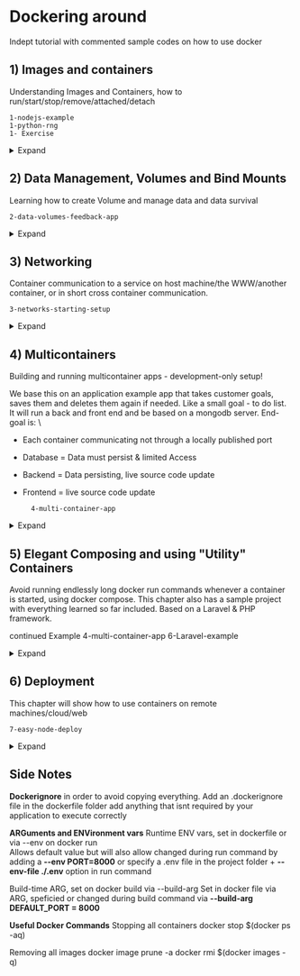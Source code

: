 # Dockering around

Indept tutorial with commented sample codes on how to use docker 

## 1) Images and containers
Understanding Images and Containers, how to run/start/stop/remove/attached/detach

    1-nodejs-example
    1-python-rng
    1- Exercise

<details>
     <summary>Expand</summary>

 

   ### Deleting images and containers 

   Listing images by **docker images**, and containers by **docker ps** 

   Either run a docker **rm all_the_container_names** you want to remove found via docker ps -a. \
   Similarly **docker rmi** removes images by img id, but only if no (even stopped) container is based on that image anymore

   **docker image prune** removes all unused images

   **docker --rm run image_name** add the --rm flag in the run command will remove as soon as container is stopped

   ### Tagging/naming images/containers 
   **docker image inspect img_id** to get metadata 

   name container by: \
   **docker run --name own_name img_id**
   e.g docker run -p 3000:80 -d --rm --name kiki_goals 568dceade80f   see docker run --help for clarification of -d and --rm

   name images by: \
   **docker build -t goals:latest_kiki .** 
   name : tag principle, name defines a group of possible mor specialized images e.g python, tag defines a specialized image within group of images e.g python version \
   New containers can be run by defining the tag instead of image ID

   re-tagging images by 
   **docker tag old_name:tag new_name**
   creates clone of old images with new name but will not delete old image

   ### Pushing docker images on docker hub
   1) Log into docker hub and create a repo there, repo = images
   2) Rename image to repo name 
   3) Log in to docker as admin of the repo 
   4) Use the provided push command on docker hub locally


   To pull simple go **docker pull name** will always pull the latest image of this repo, can also do docker run if the image isnt there locally docker will check on docker hub

</details>

## 2) Data Management, Volumes and Bind Mounts
Learning how to create Volume and manage data and data survival 

    2-data-volumes-feedback-app

<details>
     <summary>Expand</summary>
     
   Images are read only (Code + Environment), not changeable once built \
   Temp app data (user input) is stored in containers with read/write access. Dynamic, changing and cleared regularly \
   Permanent App data (User accounts eg)fetched/produced in running container, store in files/database/ most not be lost if 
   container stops/restarts, read/write, stored with container + volumes

   ### Volumes
   Managed by Docker, used fot persistent data one does not need to edit directly, e.g user accounts, feedback text etc

   Check Data_volumes_feedback_app to see an example for volumes \
   Problem if container is removed, all created data in the container is lost, using volumes structures for this problem. 

   Volumes = folders on the host machine which are mounted (made available) into containers  /some_path(host) -> /app/user_data
   Connect a folder outside the container with a folder inside, changes are made to either a reflected in both. Volumes but only named, persist if a container is shut down.

   See the volumes: 

       docker volume ls

   Create an anonymous volume: \

       docker run -v /app/data or inside the dockerfile via VOLUME

   Create a named volume during first-time running a container: \

       docker run -v data:/app/data

   Create a Bind Mount: \

       docker run -v /path/to/code:/app/code

   Removing Anonymous Volumes: \

       docker volume rm VOL_NAME** or **docker volume prune

   ### Bind Mounts
   Managed by yourself = you define folder/path on host machine \
   Used for presistent/editable data e.g source code

   Create a bind mount during via run container command: \

       docker run -d -p 3000:80 --rm --name feedback-app  -v feedback:/app/feedback -v "absolute_path_to_project_folder:/app" -v /app/node_modules image_name( this is created by npm install)

       shortcut: -v "%cd%":/app

   First **-v feedback:/app/feedback** will create a named volume managed by docker for the feedback files. If we omit this we get copies on our local machine as well in the original app/path but this is not desired since we dont want to manage them by ourselves

   Second **-v "absolute_path_to_project_folder:/app"** This will override everything in the container app folder with the local machine folder. We use it to sync the code in real time e.g when we change the feedback.html and reload we see the change immediately. But that also means everything in the docker file e.g run npm install is rendered useless.

   Third **-v /app/node_modules image_name** To counter the effect of the bind mount previously mentioned, have an anonymous volume running in parallel, longer path wins and gets priority. This will ensure that the npm install content stays alive. But this must be specified in the docker run command not the docker file itself then.
  

   ### Side notes
   Code changes to the .js file are not reflected in real time, due to a nodejs specific problem, visit **server.js** and **package.json** to see. In short use a package which watches the file system and restarts the node server whenever sth changes. Add to jsonfile: 

        "devDependencies": {"nodemon":"2.0.20" } 

   Read-only mode by adding :ro, eg docker run -v /path/to/code:/app/code:ro \
   For example for source code, container should not be able to write and change the code. But make sure to exclude all folders that should be changed by the container during run time. Good practice to clarify things. watch the oder :ro needs to be last of all declared volumes. E.g

    docker run -d --rm -p 3000:80 --name feedback-app -v feedback:/app/feedback -v /app/node_modules -v /app/temp -v "path/to/codebase:/app:ro" volumes:latest

   Inspect via **docker volume inspect VOLUME_NAME**

   Bind VS Copy \
   Keep in mind most of the volume command are called during a development process. Once the app is finished bind mounts wont be used and hence we still need the copy . . in the docker file

</details>

## 3) Networking 
Container communication to a service on host machine/the WWW/another container, or in short cross container communication.

    3-networks-starting-setup

<details>
    <summary>Expand</summary>

For visualization of this example get postman and send a get request to localhost:3000/movies \
send a post request to localhost:3000/favorites choose json format, adding via raw body format {"name": , "type": , "url" :} \
Check via get request to favorites if it was saved correctly and voila good job

### Three ways of communications 

WWW \
Requesting from inside a container to WWW will just work 

Local Machine \
Requesting to a local machine server needs a change in domain to be understood by docker. \
**local host** needs to be changed into **host.docker.internal** on the js.script, can be used anywhere where one needs a domain/url like mongodb or html etc etc

Container to Container \
In our example run an image / mongo from dockerhub in this case. For in depth go to docker hub and read the doc. \
Hard way, rebuild everytime to adjust to ip change and manual look up: \
**docker container inspect mongodb** to read out ip address of the container, and use that in the connect part of the js. script\

**Container Networks** for easier and multiple container to container communication. All containers in a docker network can talk to each other and docker will take care of IPs automacially, first create a network, then run containers with the network flag to put them inside the same network.
Container to container connection does not require any published port 

    docker network create mynetwork-net
    docker run --network my_network ...


Side notes: Network behavior can be set via --driver options, default here is bridge and makes the most sense in most cases, for more info look up more information about docker network drivers
</details>

## 4) Multicontainers 
Building and running multicontainer apps - development-only setup!

We base this on an application example app that takes customer goals, saves them and deletes them again if needed. Like a small goal - to do list. 
It will run a back and front end and be based on a mongodb server. End-goal is: \
- Each container communicating not through a locally published port 
- Database = Data must persist & limited Access
- Backend = Data persisting, live source code update
- Frontend = live source code update

        4-multi-container-app
    
<details>
    <summary>Expand</summary>

### Basic set-up
1) MongoDB Service dockerization 
Run of the dockerhub mongodb image:latest will automatically pull the image and build the container. Optional - publish the port as long as backend isnt dockerized this node api will talk to database as if run on local machine \
    
        no network: docker run --name mongodb -d --rm -p 27017:27017 mongo 

    
2)  Dockerize Backend  refer to docker file 

        no network: docker run --name goals-back --rm -d -p 80:80 backend_image_name

    
3) Dockerize Frontend, refer to docker file again, older version might need an -it interactive mode flag during run 

        no network: docker run --name react-goals -d --rm  -p 3000:3000 frontend-image_name

### Network optimization
Create a network and run all containers connected to the network w/o port publishing, only the frontend needs publishing because we want to ultimately interact with it on our local host machine. In order to have endpoints in frontend application reachable we need to publish port 80 on the backend application, so that that application is still available on local host, front-end needs to due to how react works. Frontend part that runs in container doesnt care about the network so no network addition necessary

        Docker network create goals-net

        Docker run --name mongodb --rm -d --network goals-net mongo

        Docker run --name goals-back --rm -d --network goals-net -p 80:80 backend_img_name

        Docker run --name goals-front --rm -d -p 3000:3000 -it frontend_img_name


### Volume addition 

**Database** \
If database is stopped, goals are deleted due to container removal. Data needs to be detached, refer to documentation to see that data is stored in :/data/db. Add named volume to secure data, and refer to documentation for authentication/security for limited access
(if version with volume is run before without credentials delete and restart)

        Docker run --name mongodb --rm -d --network goals-net -v data:/data/db -e MONGO_INITDB_ROOT_USERNAME=username -e MONGO_INITDB_ROOT_PASSWORD=secret mongo
    
**Backend**
Log files should persist via named volume in working dir(or bind depends on what you want) and live source code update via bind mount. 
Change app.js to restart server with every change by introducing nodemon, and running via start 

        Docker run --name goals-back --rm -d --network goals-net -p 80:80 -v logs:/app/logs -v "full_path:/app" -v /app/node_modules -e MONGODB_USERNAME=name -e MONGODB_PASSWORD=password backend_img_name

**Frontend**
We want live source code update via bind mount 

        Docker run --name goals-front --rm -d -p 3000:3000 -it -v "\full_path_to_src:/app/src" frontend 
</details>


## 5) Elegant Composing and using "Utility" Containers
Avoid running endlessly long docker run commands whenever a container is started, using docker compose. This chapter also has a sample project with everything learned so far included. Based on a Laravel & PHP framework. 

continued Example 
        4-multi-container-app 
        6-Laravel-example

<details>
    <summary>Expand</summary>

**Docker Compose**
It is one config file + orchestration commmands (build, start, stop) to run an application based on x-numbers of containers. Not suited to manage multiple containers on different hosts
Follows a strict keyword composition and set indentation rules/ docker extention for codes might be helpful.

- Two blanks indicates child parent relationship \
- Service children are containers and by default when using docker compose containers are removed upon stopping \
- Usually no network required because compose will automatically create a new environment for all services specified in compose file and will add them to said network. \

Run command is simply 
     docker-compose up -d

Stop and delete all containers and the default network, -v flag to also delete all volumes
    docker-compose down (-v)

Force a rebuild of images with
    docker-compose --build

All options with docker-compose up --help

**Utility Container**
Say we have the case that we need to create a json file, but npm init requires node to be installed, however the entire point of docker is that we dont need to have dependencies on our local machine. Node is an official image on docker though

    docker run -it -d node 

Docker exec command allows to run certain commands inside a running container besides default command. Override default command, which is executable with npm init. Note though that the project is created in the container to which we have no access. But we can create a dockerfile, assign a workdir and mirror that. 

    docker exec -it -v path_to_project:/app node_container_name npm init

Alternatively use a docker compose via run to run individual containers, be aware that containers are not automatically removed, add --rm

    docker-compose run/(exec) service_name command_of_our_choice \
    docker-compose run --rm npm init


**Laravel Example**
Quick look at laravel reveals that dependencies are a nightmare. Target setup: some host machine folder with source code. Three application containers. One PHP interpreter container to which Host machine folder is exposed. A Nginx web server container, connected to the PHP Interpreter. A MySQL database container is then exposed to the PHP Interpreter as well
Also we need 2 utility containers. A "composer" container (package manager), a "npm" container and a "Laravel Artisan" container. A total of 6 containers

Get the official command on laravel and tweak it, . = /var/www/html as root folder

    docker-compose run --rm composer create-project laravel/laravel .

Adjust the .env to use the selected usernames and password set in mysql.env in the ./env folder 
like so 
    DB_CONNECTION=mysql
    DB_HOST=mysql 
    DB_PORT=3306 
    DB_DATABASE=homestead 
    DB_USERNAME=homestead 
    DB_PASSWORD= 

Add these to the myself env 

    MYSQL_DATABASE=homestead 
    MYSQL_USER=homestead 
    MYSQL_PASSWORD 

run

    docker-compose up -d --build server

to test of initial set-up

run 

    docker-compose run --rm artisan migrate 

to test artisan. 

Refer heavily to the individual docker files and read the comments there to understand in-depth
</details>



## 6) Deployment 
This chapter will show how to use containers on remote machines/cloud/web 

    7-easy-node-deploy

<details>
    <summary>Expand</summary>

**Things to look out for**
- Dont use bind mounts in production
- Containerized apps might need a build step
- Multi-container projects might need to be split across multiple hosts/remote machines
- Trade-offs between control and responsibility (self managed remote host or managed)

Be aware of the many many docker hosting providers \
The three major ones are: aws, azure, google cloud

**Node Example - Manual Deployment**
1) Create and launch EC2 instance, go to aws and launch a linux AMI server. Create a Key pair and download the .pem file and move towards project folder


2) Connect via ssh or putty on windows, install docker and run container \

    https://docs.aws.amazon.com/AWSEC2/latest/UserGuide/putty.html
    get the host name from starting the instance and looking at the ssh client tab 

Update all pacakges on remote machine, install docker and run it

    sudo yum update -y
    sudo amazon-linux-extras install docker
    sudo service docker start 

3) Bring the local image onto that remote machine \
    Option 1: Deploy source code, copy/push everything onto remote machine and build it there = Too complex! \
    Option 2: Build image ahead of time locally and deploy built image \

    Push image as learned earlier to dockerhub, remember docker tag can rename images
        
        docker push dockerhub_name/deploy_example_name

    On the remote machine run 

        sudo docker run -d --rm -p 80:80 dockerhub_name/deploy_example_name

4) Configure security group to explose all required ports to www \
Test it by first editing security group the instance belongs to, inbound rules to http from ssh. Run the IPv4 address of the instance in the browser and the node app should be visible

5) Update the app by building again, uploading and pulling the newest version which is cumbersome 

6) Manual because instance/configuration/connecting/installing Docker had to be done manually. Also since you fully own the remote machine you are responsible for its security, and have to keep essentials software updated/manage security/firewall. Also sshing into machine can be annoying

**Managed Service ECS**

Also use the 7-easy-node-deploy example to play around 

Creation, management, updating is done automatically so monitoring and scaling is simplified. But now one uses Docker + service by cloud provider, follow new rules of that service. Meaning deploying/running containers isnt done via docker commands anymore. Read up on tools cloud provider gives us for the service. 

1) Run the config wizard on custom container configuration and enter details. Port mapping only needs one number since container internal port is automatically mapped to same outside port

Compatability Fargate is a serverless launch mode, no real EC2 instance but instead store container and run settings, whenever there is request container is started up, request is handled and container is stopped again. This can be switched to EC2 mode. 

Load Balancer manages redirecting incoming requests, queue the up and running containers behind scenes, not needed right now. Every task is excecuted by a service

Cluster is the overall network in which our services run. For multicontainer app, one could group multiple containers in one cluster so they can talk to eachother and belong to eachother logically

Once Run we can check the public Ip under details and voila. For updates go to Task-definitions, and create a new revision, leave everything unchanged, create same task again and aws will pull again, select update service under actions (keeping all settings)

**Multicontainer-Deployment**
We wont use docker-compose for deployment, AWS or Azure need extra information which are not part of the Compose file, compose is great for managing and running multiple containers on the same machine but for cloud services with potentially multiple machines working together we hit the compose limit. 

We need to manually deploy the services. We cannot find container IP by container name feature so this has to be changed first in app.js. If containers are run in same task then they are guaranteed to run on the same machine, but ecs will not create a docker network but will allow to use localhost as address inside container 

Create an ECS cluster (surrounding network for containers thereafter). Create a running task and be sure to add "node,app.js" as command in environment since we do not need nodemon for live code updates anymore.

Also add all the environmental variables for mongodb such as username, password and url = localhost (feature from aws), but mongodb in development (docker feature)
For a second "service" go and add another container during task creation in ecs, in our case mongodb with port 27017 (default port) and also add the env vars MONGO_INITDB_ROOT_USERNA ME and MONGO_INITDB_ROOT_PASSWORD. 
Set up an application load balancer making sure you use the vpc of the service, IP as target group and port 80 then select it for the task creation.

Task-creation: container name:port goals-backend:80:80 and choose a target group that is the same as the load balancer. 
Check with postman and the created ip of the running service if it works correctly.
</details>


## Side Notes

**Dockerignore** in order to avoid copying everything. Add an .dockerignore file in the dockerfile folder
add anything that isnt required by your application to execute correctly

**ARGuments and ENVironment vars**
Runtime ENV vars, set in dockerfile or via --env on docker run \
Allows default value but will also allow changed during run command by adding a **--env PORT=8000**
or specify a .env file in the project folder + **--env-file ./.env** option in run command

Build-time ARG, set on docker build via --build-arg
Set in docker file via ARG, speficied or changed during build command via **--build-arg DEFAULT_PORT = 8000**

**Useful Docker Commands**
Stopping all containers
    docker stop $(docker ps -aq)

Removing all images
    docker image prune -a
    docker rmi $(docker images -q)